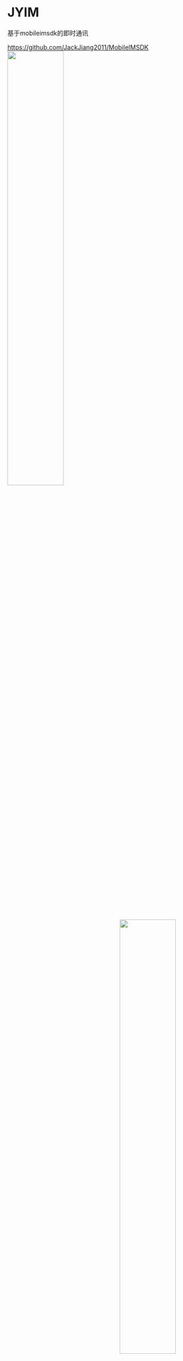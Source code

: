 # JYIM
基于mobileimsdk的即时通讯

https://github.com/JackJiang2011/MobileIMSDK
<span/>
<img src="https://github.com/wubing3688/JYIM/blob/master/JYIM/chatlist.png" width = "50%"  div align=left />
<img src="https://github.com/wubing3688/JYIM/blob/master/JYIM/chatdetail.png" width = "50%"  div align=right />
</span>

